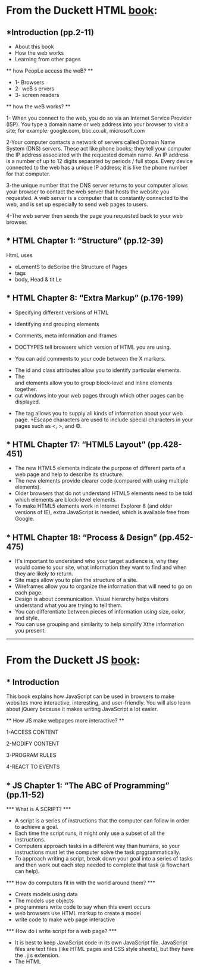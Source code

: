 # From the Duckett HTML [book](https://alqudscollege-my.sharepoint.com/personal/advtech_ltuc_com/_layouts/15/onedrive.aspx?id=%2Fpersonal%2Fadvtech%5Fltuc%5Fcom%2FDocuments%2FAcademia%2FCourses%2FCode%20Fellows%20Courses%2FE%2Dbooks%2FHTML%20CSS%2Epdf&parent=%2Fpersonal%2Fadvtech%5Fltuc%5Fcom%2FDocuments%2FAcademia%2FCourses%2FCode%20Fellows%20Courses%2FE%2Dbooks&originalPath=aHR0cHM6Ly9hbHF1ZHNjb2xsZWdlLW15LnNoYXJlcG9pbnQuY29tLzpiOi9nL3BlcnNvbmFsL2FkdnRlY2hfbHR1Y19jb20vRVRES1VTSXQ5QnhLbWw5Mm5lUXFzTG9CN1dUTEZPNzB2Y3NtUThJLUhsUlRFUT9ydGltZT03ZGVwV3hVZTJVZw):

## *Introduction (pp.2-11)

+ About this book 
+ How the web works
+ Learning from other pages

** how PeopLe access the weB? **

* 1- Browsers
* 2- weB s  ervers
* 3- screen readers

** how the weB works? **

1- When you connect to the web, you do so via an Internet Service Provider (ISP). You type a domain name or web address into your browser to visit a site;  for example: google.com, bbc.co.uk, microsoft.com

2-Your computer contacts a network of servers called Domain Name System (DNS) servers. These act like phone books; they tell your computer the IP address associated with the requested domain name. An IP address is a number of up to 12 digits separated by periods / full stops. Every device connected to the web has a unique IP address; it is like the phone number for that computer.

3-the unique number that the DNS server returns to your computer allows your browser to contact the web server that hosts the website you requested. A web server is a computer that is constantly connected to the web, and is set up especially to send web pages to users.

4-The web server then sends the page you requested back to your web browser.


## * HTML Chapter 1: “Structure” (pp.12-39)

HtmL uses 
+ eLementS to deScribe tHe Structure of Pages
+ tags
+ body, Head & tit Le


## *  HTML Chapter 8: “Extra Markup” (p.176-199)

* Specifying different versions of HTML
* Identifying and grouping elements
* Comments, meta information and iframes


 * DOCTYPES tell browsers which version of HTML you are using.
 * You can add comments to your code between the  X<!-- and --> markers.
 + The id and class attributes allow you to identify particular elements.
 + The <div> and <span> elements allow you to group block-level and inline elements together.
 + <iframes>cut windows into your web pages through which other pages can be displayed.
 * The <meta> tag allows you to supply all kinds of information about your web page.
 +Escape characters are used to include special characters in your pages such as <, >, and ©.


## * HTML Chapter 17: “HTML5 Layout” (pp.428-451)

+ The new HTML5 elements indicate the purpose of different parts of a web page and help to describe its structure.
+ The new elements provide clearer code (compared with using multiple <div> elements).
+ Older browsers that do not understand HTML5 elements need to be told which elements are block-level elements.
+ To make HTML5 elements work in Internet Explorer 8 (and older versions of IE), extra JavaScript is needed, which is available free from Google.

## * HTML Chapter 18: “Process & Design” (pp.452-475)

+ It's important to understand who your target audience is, why they would come to your site, what information they want to find and when they are likely to return.
+ Site maps allow you to plan the structure of a site.
+ Wireframes allow you to organize the information that will need to go on each page.
+ Design is about communication. Visual hierarchy helps visitors understand what you are trying to tell them.
+ You can differentiate between pieces of information using size, color, and style. 
+ You can use grouping and similarity to help simplify Xthe information you present.


<hr> </hr>


# From the Duckett JS [book](https://alqudscollege-my.sharepoint.com/personal/advtech_ltuc_com/_layouts/15/onedrive.aspx?id=%2Fpersonal%2Fadvtech%5Fltuc%5Fcom%2FDocuments%2FAcademia%2FCourses%2FCode%20Fellows%20Courses%2FE%2Dbooks%2Fjavascript%5Fand%5Fjquery%5Finteractive%5Fjon%5Fdu%2Epdf&parent=%2Fpersonal%2Fadvtech%5Fltuc%5Fcom%2FDocuments%2FAcademia%2FCourses%2FCode%20Fellows%20Courses%2FE%2Dbooks&originalPath=aHR0cHM6Ly9hbHF1ZHNjb2xsZWdlLW15LnNoYXJlcG9pbnQuY29tLzpiOi9nL3BlcnNvbmFsL2FkdnRlY2hfbHR1Y19jb20vRWNpeDhSX2FtUVZQaFJwblB5SmFTbW9CbGVObG9CeGd0amduYlhTN1Q5TWdvQT9ydGltZT1RWXZudVJVZTJVZw):

## * Introduction

This book explains how JavaScript can be used in  browsers to make websites more interactive, interesting, and user-friendly. You will also learn about jQuery because it  makes writing JavaScript a lot easier. 

** How JS make webpages more interactive? **

1-ACCESS CONTENT 

2-MODIFY CONTENT 

3-PROGRAM RULES 

4-REACT TO EVENTS 



## * JS Chapter 1: “The ABC of Programming” (pp.11-52)

*** What is A SCRIPT? ***
 
+ A  script is a series of instructions that the computer can follow in  order to achieve a goal.
 + Each time the script runs, it might only use a subset of all the instructions. 
 + Computers approach tasks in a different way than humans, so your instructions must let the computer solve the task prggrammatically. 
 + To approach writing a script, break down your goal into a series of tasks and then work out each step needed to complete that task (a flowchart can help). 


*** How do computers fit in with the world around them? ***
+ Creats models using data
+ The models use objects
+ programmers write code to say when this event occurs
+ web browsers use HTML markup to create a model
+ write code to make web page interactive

*** How do i write script for a web page? ***

 + It is best to keep JavaScript code in its own JavaScript file. JavaScript files are text files (like HTML pages and CSS style sheets), but they have the . j s extension. 
 + The HTML <script> element is used in HTML pages to tell the browser to load the JavaScript file (rather like the <link> element can be used to load a CSS file).
 + If you view the source code of the page in  the browser, the JavaScript will not have changed the HTML, because the script works with the model of the web page that the browser has created. 